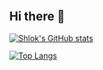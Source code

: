 ## Hi there 👋
[![Shlok's GitHub stats](https://github-readme-stats.vercel.app/api?username=loki760)](https://github.com/anuraghazra/github-readme-stats)

[![Top Langs](https://github-readme-stats.vercel.app/api/top-langs/?username=loki760)](https://github.com/anuraghazra/github-readme-stats)
<!--
**loki760/loki760** is a ✨ _special_ ✨ repository because its `README.md` (this file) appears on your GitHub profile.

Here are some ideas to get you started:

- 🔭 I’m currently working on ...
- 🌱 I’m currently learning ...
- 👯 I’m looking to collaborate on ...
- 🤔 I’m looking for help with ...
- 💬 Ask me about ...
- 📫 How to reach me: ...
- 😄 Pronouns: ...
- ⚡ Fun fact: ...
-->
